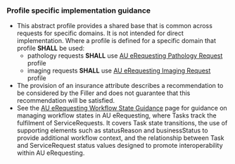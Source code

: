 ### Profile specific implementation guidance
- This abstract profile provides a shared base that is common across requests for specific domains. It is not intended for direct implementation. Where a profile is defined for a specific domain that profile **SHALL** be used:
  - pathology requests **SHALL** use [AU eRequesting Pathology Request](StructureDefinition-au-erequesting-servicerequest-path.html) profile
  - imaging requests **SHALL** use [AU eRequesting Imaging Request](StructureDefinition-au-erequesting-servicerequest-imag.html) profile 
- The provision of an insurance attribute describes a recommendation to be considered by the Filler and does not guarantee that this recommendation will be satisfied.
- See the [AU eRequesting Workflow State Guidance](workflow-state.html) page for guidance on managing workflow states in AU eRequesting, where Tasks track the fulfilment of ServiceRequests. It covers Task state transitions, the use of supporting elements such as statusReason and businessStatus to provide additional workflow context, and the relationship between Task and ServiceRequest status values designed to promote interoperability within AU eRequesting.